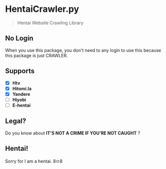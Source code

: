 # HentaiCrawler.py
> Hentai Website Crawling Library


## No Login
When you use this package, you don't need to any login to use this because this package is just CRAWLER.

## Supports
- [x] **Htv**
- [x] **Hitomi.la**
- [x] **Yandere**
- [ ] **Hiyobi**
- [ ] **E-hentai**

## Legal?
Do you know about **IT'S NOT A CRIME IF YOU'RE NOT CAUGHT** ?

## Hentai!
Sorry for I am a hentai. 8ㅁ8
